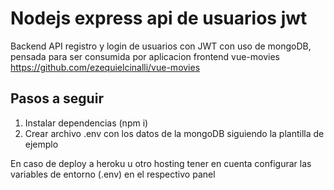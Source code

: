 # Nodejs express api de usuarios jwt

Backend API registro y login de usuarios con JWT con uso de mongoDB, pensada para ser consumida por aplicacion frontend vue-movies https://github.com/ezequielcinalli/vue-movies
## Pasos a seguir
1. Instalar dependencias (npm i)
2. Crear archivo .env con los datos de la mongoDB siguiendo la plantilla de ejemplo

En caso de deploy a heroku u otro hosting tener en cuenta configurar las variables de entorno (.env) en el respectivo panel